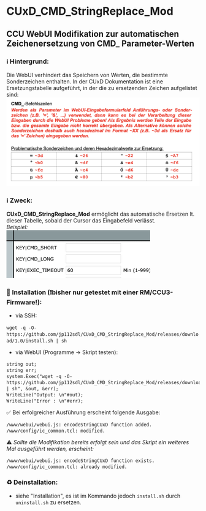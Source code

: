# CUxD_CMD_StringReplace_Mod
## CCU WebUI Modifikation zur automatischen Zeichenersetzung von CMD_ Parameter-Werten

### :information_source: Hintergrund:
Die WebUI verhindert das Speichern von Werten, die bestimmte Sonderzeichen enthalten.
In der CUxD Dokumentation ist eine Ersetzungstabelle aufgeführt, in der die zu ersetzenden Zeichen aufgelistet sind:
![doku](doku.png)

### :information_source: Zweck:
**CUxD_CMD_StringReplace_Mod** ermöglicht das automatische Ersetzen lt. dieser Tabelle, sobald der Cursor das Eingabefeld verlässt.<br/>
_Beispiel:_<br/>
<img src="animation.gif" />

### :wrench: Installation (❗bisher nur getestet mit einer RM/CCU3-Firmware!):
- via SSH:

`wget -q -O- https://github.com/jp112sdl/CUxD_CMD_StringReplace_Mod/releases/download/1.0/install.sh | sh`

- via WebUI (Programme -> Skript testen):
```
string out;
string err;
system.Exec("wget -q -O- https://github.com/jp112sdl/CUxD_CMD_StringReplace_Mod/releases/download/1.0/install.sh | sh", &out, &err);
WriteLine("Output: \n"#out);
WriteLine("Error : \n"#err);
  ```
  
:white_check_mark: Bei erfolgreicher Ausführung erscheint folgende Ausgabe:
```
/www/webui/webui.js: encodeStringCUxD function added.
/www/config/ic_common.tcl: modified.
```
:warning: _Sollte die Modifikation bereits erfolgt sein und das Skript ein weiteres Mal ausgeführt werden, erscheint:_
```
/www/webui/webui.js: encodeStringCUxD function exists.
/www/config/ic_common.tcl: already modified.
```

### :recycle: Deinstallation:
- siehe "Installation", es ist im Kommando jedoch `install.sh` durch `uninstall.sh` zu ersetzen.
